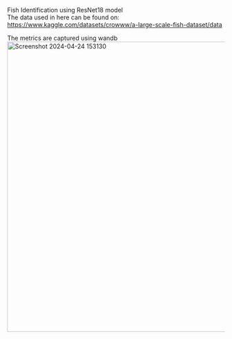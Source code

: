 Fish Identification using ResNet18 model  
The data used in here can be found on:  
https://www.kaggle.com/datasets/crowww/a-large-scale-fish-dataset/data

The metrics are captured using wandb  
<img width="671" alt="Screenshot 2024-04-24 153130" src="https://github.com/widinugrohown/fish-identification/assets/164129888/695379e2-99f4-4749-99df-01db5c9e9015">
